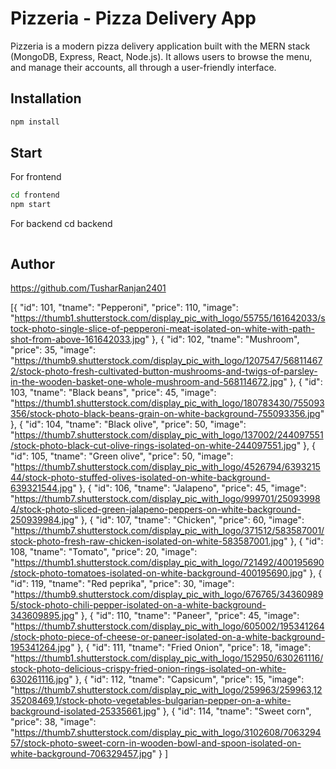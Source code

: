 # Pizzeria - Pizza Delivery App

Pizzeria is a modern pizza delivery application built with the MERN stack (MongoDB, Express, React, Node.js). It allows users to browse the menu, and manage their accounts, all through a user-friendly interface.

## Installation
```bash
npm install
```
## Start
For frontend
```bash
cd frontend
npm start
```
For backend
cd backend
```npm start
```
## Author
https://github.com/TusharRanjan2401

[{
  "id": 101,
  "tname": "Pepperoni",
  "price": 110,
  "image": "https://thumb1.shutterstock.com/display_pic_with_logo/55755/161642033/stock-photo-single-slice-of-pepperoni-meat-isolated-on-white-with-path-shot-from-above-161642033.jpg"
},
  {
    "id": 102,
    "tname": "Mushroom",
    "price": 35,
    "image": "https://thumb9.shutterstock.com/display_pic_with_logo/1207547/568114672/stock-photo-fresh-cultivated-button-mushrooms-and-twigs-of-parsley-in-the-wooden-basket-one-whole-mushroom-and-568114672.jpg"
  },
  {
    "id": 103,
    "tname": "Black beans",
    "price": 45,
    "image": "https://thumb1.shutterstock.com/display_pic_with_logo/180783430/755093356/stock-photo-black-beans-grain-on-white-background-755093356.jpg"
  },
  {
    "id": 104,
    "tname": "Black olive",
    "price": 50,
    "image": "https://thumb7.shutterstock.com/display_pic_with_logo/137002/244097551/stock-photo-black-cut-olive-rings-isolated-on-white-244097551.jpg"
  },
  {
    "id": 105,
    "tname": "Green olive",
    "price": 50,
    "image": "https://thumb7.shutterstock.com/display_pic_with_logo/4526794/639321544/stock-photo-stuffed-olives-isolated-on-white-background-639321544.jpg"
  },
  {
    "id": 106,
    "tname": "Jalapeno",
    "price": 45,
    "image": "https://thumb7.shutterstock.com/display_pic_with_logo/999701/250939984/stock-photo-sliced-green-jalapeno-peppers-on-white-background-250939984.jpg"
  },
  {
    "id": 107,
    "tname": "Chicken",
    "price": 60,
    "image": "https://thumb7.shutterstock.com/display_pic_with_logo/371512/583587001/stock-photo-fresh-raw-chicken-isolated-on-white-583587001.jpg"
  },
  {
    "id": 108,
    "tname": "Tomato",
    "price": 20,
    "image": "https://thumb1.shutterstock.com/display_pic_with_logo/721492/400195690/stock-photo-tomatoes-isolated-on-white-background-400195690.jpg"
  },
  {
    "id": 119,
    "tname": "Red peprika",
    "price": 30,
    "image": "https://thumb9.shutterstock.com/display_pic_with_logo/676765/343609895/stock-photo-chili-pepper-isolated-on-a-white-background-343609895.jpg"
  },
  {
    "id": 110,
    "tname": "Paneer",
    "price": 45,
    "image": "https://thumb7.shutterstock.com/display_pic_with_logo/605002/195341264/stock-photo-piece-of-cheese-or-paneer-isolated-on-a-white-background-195341264.jpg"
  },
  {
    "id": 111,
    "tname": "Fried Onion",
    "price": 18,
    "image": "https://thumb1.shutterstock.com/display_pic_with_logo/152950/630261116/stock-photo-delicious-crispy-fried-onion-rings-isolated-on-white-630261116.jpg"
  },
  {
    "id": 112,
    "tname": "Capsicum",
    "price": 15,
    "image": "https://thumb7.shutterstock.com/display_pic_with_logo/259963/259963,1235208469,1/stock-photo-vegetables-bulgarian-pepper-on-a-white-background-isolated-25335661.jpg"
  },
  {
    "id": 114,
    "tname": "Sweet corn",
    "price": 38,
    "image": "https://thumb7.shutterstock.com/display_pic_with_logo/3102608/706329457/stock-photo-sweet-corn-in-wooden-bowl-and-spoon-isolated-on-white-background-706329457.jpg"
  }
]


